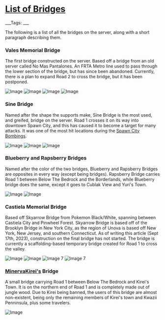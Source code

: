 # [List of Bridges](#list-of-bridges)
___Tags: ___

The following is a list of all the bridges on the server, along with a short paragraph describing them.

### Vales Memorial Bridge

The first bridge constructed on the server. Based off a bridge from an old server called No Mas Pantalones. An FRTA Metro line used to pass through the lower section of the bridge, but has since been abandoned. Currently, there is a plan to expand Road 2 to cross the bridge, but it has been postponed.

![Image](https://media.discordapp.net/attachments/514628386304294962/1065471117315285002/2023-01-18_22.18.35.png)
![Image](https://media.discordapp.net/attachments/1061516148325220455/1153112703989190676/2023-04-23_01.36.47.png?width=1285&height=761)
![Image](https://media.discordapp.net/attachments/1061516148325220455/1153112704500899881/2023-04-23_01.36.51.png?width=1285&height=761)
![Image](https://media.discordapp.net/attachments/1061516148325220455/1153112705113264160/2023-04-28_22.29.27.png?width=1285&height=761)

### Sine Bridge

Named after the shape the supports make, Sine Bridge is the most used, and greifed, bridge on the server. Road 1 crosses it on its way into downtown Spawn City, and this has caused it to become a target for many attacks. It was one of the most hit locations during the [Spawn City Bombings](#spawn-city-bombings).

![Image](https://media.discordapp.net/attachments/1012703386849787975/1110207786920464494/image.png)
![Image](https://cdn.discordapp.com/attachments/1061516148325220455/1153116134745325569/2023-04-23_01.26.35.png)
![Image](https://cdn.discordapp.com/attachments/1061516148325220455/1153116135177343067/2023-04-23_01.37.09.png)

### Blueberry and Rapsberry Bridges

Named after the color of the two bridges, Blueberry and Rapsberry Bridges are opposites in every way (except being bridges). Rapsberry Bridge carries Road 1 between Below The Bedrock and the Borderlands, while Blueberry bridge does the same, except it goes to Cublak View and Yuri's Town.

![Image](https://cdn.discordapp.com/attachments/1061516148325220455/1153118481902997585/2023-07-06_03.06.59.png)
![Image](https://cdn.discordapp.com/attachments/1061516148325220455/1153118482225967205/2023-07-06_03.07.12.png)

### Castiela Memorial Bridge

Based off Skyarrow Bridge from Pokemon Black/White, spanning between Castiela City and Pinwheel Forest. Skyarrow Bridge is based off of the Brooklyn Bridge in New York City, as the region of Unova is based off New York, New Jersey, and southern Connecticut. As of writing this article (Sept 17th, 2023), construction on the final bridge has not started. The bridge is currently a scaffolding-based temporary bridge created for Road 1 to cross the valley.

![Image]()
![Image]()
![Image 7](https://i.ytimg.com/vi/sW153dELEnw/maxresdefault.jpg)
![Image 7](https://i.ytimg.com/vi/r7BXX0NuPZ0/maxresdefault.jpg)

### [MinervaKirei's](#minervakirei) Bridge

A small bridge carrying Road 1 between Below The Bedrock and Kirei's Town. It is on the northern end of Road 1 and is completely made out of jungle wood. Due to Kirei being banned, the users of this bridge are almost non-existent, being only the remaining members of Kirei's town and Kwazii Penninsula, plus some travelers.

![Image](https://cdn.discordapp.com/attachments/1061516148325220455/1153120270438105129/2023-07-11_04.59.20.png)